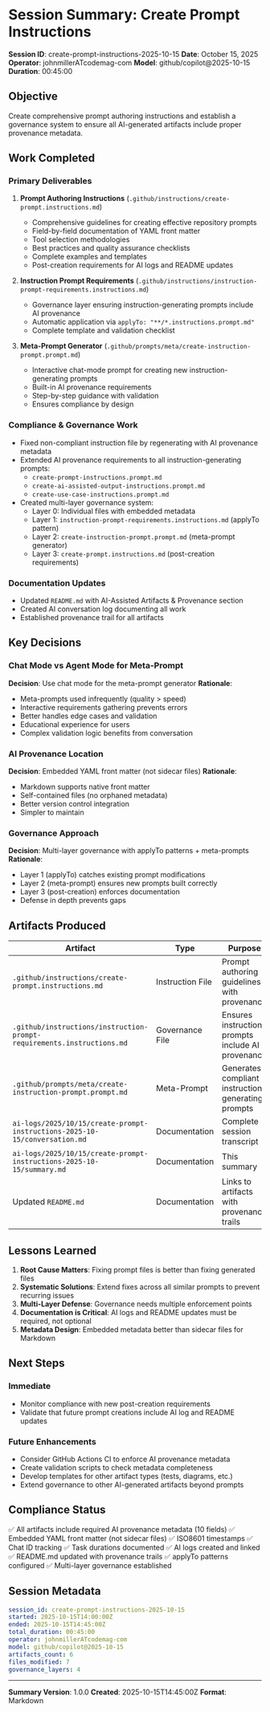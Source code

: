 # Session Summary: Create Prompt Instructions

**Session ID**: create-prompt-instructions-2025-10-15
**Date**: October 15, 2025
**Operator**: johnmillerATcodemag-com
**Model**: github/copilot@2025-10-15
**Duration**: 00:45:00

## Objective

Create comprehensive prompt authoring instructions and establish a governance system to ensure all AI-generated artifacts include proper provenance metadata.

## Work Completed

### Primary Deliverables

1. **Prompt Authoring Instructions** (`.github/instructions/create-prompt.instructions.md`)

   - Comprehensive guidelines for creating effective repository prompts
   - Field-by-field documentation of YAML front matter
   - Tool selection methodologies
   - Best practices and quality assurance checklists
   - Complete examples and templates
   - Post-creation requirements for AI logs and README updates

2. **Instruction Prompt Requirements** (`.github/instructions/instruction-prompt-requirements.instructions.md`)

   - Governance layer ensuring instruction-generating prompts include AI provenance
   - Automatic application via `applyTo: "**/*.instructions.prompt.md"`
   - Complete template and validation checklist

3. **Meta-Prompt Generator** (`.github/prompts/meta/create-instruction-prompt.prompt.md`)
   - Interactive chat-mode prompt for creating new instruction-generating prompts
   - Built-in AI provenance requirements
   - Step-by-step guidance with validation
   - Ensures compliance by design

### Compliance & Governance Work

- Fixed non-compliant instruction file by regenerating with AI provenance metadata
- Extended AI provenance requirements to all instruction-generating prompts:
  - `create-prompt-instructions.prompt.md`
  - `create-ai-assisted-output-instructions.prompt.md`
  - `create-use-case-instructions.prompt.md`
- Created multi-layer governance system:
  - Layer 0: Individual files with embedded metadata
  - Layer 1: `instruction-prompt-requirements.instructions.md` (applyTo pattern)
  - Layer 2: `create-instruction-prompt.prompt.md` (meta-prompt generator)
  - Layer 3: `create-prompt.instructions.md` (post-creation requirements)

### Documentation Updates

- Updated `README.md` with AI-Assisted Artifacts & Provenance section
- Created AI conversation log documenting all work
- Established provenance trail for all artifacts

## Key Decisions

### Chat Mode vs Agent Mode for Meta-Prompt

**Decision**: Use chat mode for the meta-prompt generator
**Rationale**:

- Meta-prompts used infrequently (quality > speed)
- Interactive requirements gathering prevents errors
- Better handles edge cases and validation
- Educational experience for users
- Complex validation logic benefits from conversation

### AI Provenance Location

**Decision**: Embedded YAML front matter (not sidecar files)
**Rationale**:

- Markdown supports native front matter
- Self-contained files (no orphaned metadata)
- Better version control integration
- Simpler to maintain

### Governance Approach

**Decision**: Multi-layer governance with applyTo patterns + meta-prompts
**Rationale**:

- Layer 1 (applyTo) catches existing prompt modifications
- Layer 2 (meta-prompt) ensures new prompts built correctly
- Layer 3 (post-creation) enforces documentation
- Defense in depth prevents gaps

## Artifacts Produced

| Artifact                                                                   | Type             | Purpose                                            |
| -------------------------------------------------------------------------- | ---------------- | -------------------------------------------------- |
| `.github/instructions/create-prompt.instructions.md`                       | Instruction File | Prompt authoring guidelines with provenance        |
| `.github/instructions/instruction-prompt-requirements.instructions.md`     | Governance File  | Ensures instruction-prompts include AI provenance  |
| `.github/prompts/meta/create-instruction-prompt.prompt.md`                 | Meta-Prompt      | Generates compliant instruction-generating prompts |
| `ai-logs/2025/10/15/create-prompt-instructions-2025-10-15/conversation.md` | Documentation    | Complete session transcript                        |
| `ai-logs/2025/10/15/create-prompt-instructions-2025-10-15/summary.md`      | Documentation    | This summary                                       |
| Updated `README.md`                                                        | Documentation    | Links to artifacts with provenance trails          |

## Lessons Learned

1. **Root Cause Matters**: Fixing prompt files is better than fixing generated files
2. **Systematic Solutions**: Extend fixes across all similar prompts to prevent recurring issues
3. **Multi-Layer Defense**: Governance needs multiple enforcement points
4. **Documentation is Critical**: AI logs and README updates must be required, not optional
5. **Metadata Design**: Embedded metadata better than sidecar files for Markdown

## Next Steps

### Immediate

- Monitor compliance with new post-creation requirements
- Validate that future prompt creations include AI log and README updates

### Future Enhancements

- Consider GitHub Actions CI to enforce AI provenance metadata
- Create validation scripts to check metadata completeness
- Develop templates for other artifact types (tests, diagrams, etc.)
- Extend governance to other AI-generated artifacts beyond prompts

## Compliance Status

✅ All artifacts include required AI provenance metadata (10 fields)
✅ Embedded YAML front matter (not sidecar files)
✅ ISO8601 timestamps
✅ Chat ID tracking
✅ Task durations documented
✅ AI logs created and linked
✅ README.md updated with provenance trails
✅ applyTo patterns configured
✅ Multi-layer governance established

## Session Metadata

```yaml
session_id: create-prompt-instructions-2025-10-15
started: 2025-10-15T14:00:00Z
ended: 2025-10-15T14:45:00Z
total_duration: 00:45:00
operator: johnmillerATcodemag-com
model: github/copilot@2025-10-15
artifacts_count: 6
files_modified: 7
governance_layers: 4
```

---

**Summary Version**: 1.0.0
**Created**: 2025-10-15T14:45:00Z
**Format**: Markdown
